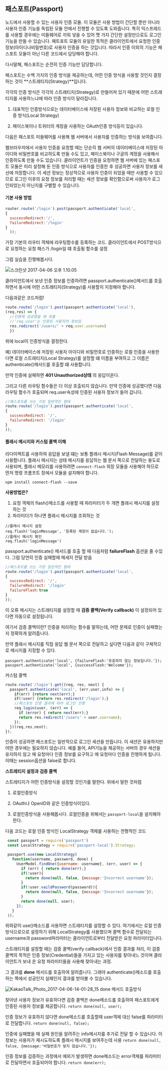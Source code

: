 ## 패스포트(Passport)
노드에서 사용할 수 있는 사용자 인증 모듈.
이 모듈은 사용 방법이 간단할 뿐만 아니라 사용자 인증 기능을 독립된 모듈 안에서 진행할 수 있도록 도와줍니다. 특히 익스프레드를 사용할 경우에는 미들웨어로 끼워 넣을 수 있어 몃 가지 간단한 설정만으로도 로그인 기능을 만들 수 있습니다.
패트포트 모듈의 유일한 목적은 클라이언트에서 요청한 인증 정보(아이디나비밀번호)로 사용자 인증을 하는 것입니다. 따라서 인증 이외의 기능은 패스포트 모듈이 아닌 다른 코드에서 담당해야 합니다.

다시말해, 패스포트는 순전히 인증 기능만 담당합니다.

패스포트는 수백 가지의 인증 방식을 제공하는데, 어떤 인증 방식을 사용할 것인지 결정하는 것이
**스트래티지(Strategy)**입니다.

각각의 인증 방식은 각각의 스트래티지(Strategy)로 만들어져 있기 때문에 어떤 스트래티지를 사용하느냐에 따라 인증 방식이 달라집니다.

1. 대표적인 인증방식으로는 데이터베이스에 저장된 사용자 정보와 비교하는 로컬 인증 방식(Local Strategy)

2. 페이스북이나 트위터의 계정을 사용하는 OAuth인증 방식등이 있습니다.

다음은 패스포트 미들웨어를 사용해 웹 서버에서 사용자를 인증하는 방식을 보여줍니다.


웹브라우저에서 사용자 인증을 요청할 때는 단순히 웹 서버의 데이터베이스에 저장된 아이디와 비밀번호를 비교하도록 만들 수도 있고, 페이스북이나 구글의 계정을 사용해서 인증하도록 만들 수도 있습니다. 클라이언트가 인증을 요청하면 웹 서버에 있는 패스포트 모듈은 미리 설정해 둔 인증 방식으로 사용자를 인증한 후 성공하면 사용자 정보를 세선에 저장합니다. 이 세션 정보는 정상적으로 사용자 인증이 되었을 때만 사용할 수 있으므로 로그인 이후의 요청 정보를 처리할 때는 세션 정보를 확인함으로써 사용자가 로그인되었는지 아닌지를 구별할 수 있습니다.

#### 기본 사용 방법

```javascript
router.route('/login').post(passport.authenticate('local',
{
  successRedirect:'/',
  failureRedirect:'/login'
}
  ));
```

 가장 기본의 라우터 객체에 라우팅함수를 등록하는 코드.
 클라이언트에서 POST방식으로 요청하는 요청 패스가 /login일 떄 호출될 함수를 설정

 그럼 실습을 진행해봅시다.

 ![스크린샷 2017-04-06 오후 1.10.05](http://i.imgur.com/XS0k3EJ.png)

 클라이언트에서 보낸 인증 정보를 인증하려면 passport.authenticate()메서드를 호출하면서 동시에 어떤 스트래티지(Strategy)를 사용할지 지정해야 합니다.

 다음과같은 코드처럼!

 ```javascript
 route.route('/login').post(passport.authenticate('local'),
 (req,res) => {
   //인증에 성공했을 때 호출
   //'req.user'는 인증된 사용자의 정보임
   res.redirect('/users/' + req.user.username)
   })
 ```

 위에 local이 인증방식을 결정한다.

 예) 데이터베이스에 저장된 사용자 아이디와 비밀먼호로 인증하는 로컬 인증을 사용한다면 로컬 스트래티지(Local Strategy)를 설정할 떄 이름을 부여하고 그 이름은 authenticate()메서드를 호출할 떄 사용합니다.

 만약 인증에 실패하면 **401 Unauthorized상태** 의 응답이온다.

 그리고 다른 라우팅 함수들은 더 이상 호출되지 않습니다. 만약 인증에 성공했다면 다음 라우팅 함수가 호출되며 req.user속성에 인증된 사용자 정보가 들어 갑니다.

 ```javascript
 //패스포트를 쓰는 가장 일반적인 형태
 route.route('/login').post(passport.authenticate('local',
 {
   successRedirect: '/',
   failureRedirect: '/login'
 }
));
 ```
#### 플래시 메시지와 커스텀 콜백 이해
 리다이렉트를 사용하여 응답을 보낼 떄는 보통 플래시 메시지(Flash Message)를 같이 사용합니다. 플래시 메시지는 상태 메시지를 응답하는 웹 문서 쪽으로 전달하는 용도로 사용되며, 플래시 메모리를 사용하려면 `connect-flash` 외장 모듈을 사용해야 하므로 먼저 명령 프롬프트 창에서 모듈을 설치해야 합니다.

 ```
 npm install connect-flash --save
 ```

  **사용방법은?**
1. 요청 객체의 flash()메소드를 사용할 때 파라미터가 두 개면 플래시 메시지를 설정하는 것
2. 파라미더가 하나면 플래시 메시지를 조회하는 것

```
//플래시 메시지 설정
req.flash('loginMessage', '등록된 계정이 없습니다.');
//플래시 메시지 확인
req.flash('loginMessage')
```

passport.authenticate() 메서드를 호출 할 때 다음처럼 **failureFlash** 옵션을 줄 수있다. 그럼 당연히 인증 실패할때 메세지  전달 받음

```javascript
//패스포트를 쓰는 가장 일반적인 형태
route.route('/login').post(passport.authenticate('local',
{
  successRedirect: '/',
  failureRedirect: '/login'
  failureFlash:true
}
));
```
 이 오류 메시지는 스트래티지를 설정할 때 **검증 콜백(Verify callback)** 이 설정되어 있다면 자동으로 설정됩니다.

 여기서 검증 콜백이란? 인증을 처리하는 함수를 말하는데, 어떤 문제로 인증이 실패했는지 정확하게 알려줍니다.

 만약 플래시 메시지를 직접 응답 웹 문서 쪽으로 전달하고 싶다면 다음과 같이 구체적으로 메시지를 지정할 수 있다.
 ```
passport.authenticate('local', {failureFlash:'유효하지 않는 정보입니다.'});
passport.authenticate('local', {successFlash:'Welcome'});
```

커스텀 콜백

```javascript
route.route('/login').get((req, res, next) {
  passport.authenticate('local', (err,user,info) => {
    if(err) {return next(err);}
    if(!user) {return res.redirect('/login');}
    //패스포트 인증 결과에 따라 로그인 진행
    req.login(user, (err) => {
      if (error) { return next(err);}
      return res.redirect('/users' + user.username);
    });
  })(req,res,next);
});
```
인증이 성공하면 패스포트는 일반적으로 로그인 세션을 만듭니다. 이 세션은 유용하지만 어떤 경우에는 필요하지 않습니다. 예를 들어, API기능을 제공하는 서버의 경우 세션을 유지하지 않고 매 요청마다 인증 정보를 요구하고 매 요청마다 인증을 진행하게 됩니다. 이때는 session옵션을 false로 합니다.

**스트레티지 설정과 검증 콜백**

스트레티지가 어떤 인증방식을 설정할 것인가를 말한다.
위에서 말한 것처럼
1. 로컬인증방식
2. OAuth나 OpenID와 같은 인증방식이있다.

1. 로컬인증방식을 사용해봅시다.
로컬인증을 위해서는 `passport-local`을 설치해야한다.

다음 코드는 로컬 인증 방식인 LocalStrategy 객체를 사용하는 전형적인 코드
```javascript
 const passport = require('passport')
 const LocalStrategy = require('passport-local').Strategy;

 passport.use(new LocalStrategy(
   function(username, password, done) {
     UserModel.findOne({username: username}, (err, user) => {
       if (err) { return done(err);}
       if(!user){
         return done(null, false, {message:'Incorrect username'});
       }
       if(!user.vaildPassword(password)){
         return done(null, false, {message:'Incorrect username'});
       }
       return done(null, user);
     });
   }
 ));
```

위와같이 use()메소드를 사용하면 스트래티지를 설정할 수 있다. 여기에서는 로컬 인증 방식으로으로 설정하기 위해 LocalStrategy를 사용했으며 콜백 함수로 전달되는 username과 password파라미터는 클라이언트로부터 전달받은 요청 파라미터입니다.

스트래티지를 설정할 때는 검증 콜백(verify callback)에서 인증 결과를 처리,
 이 검증 콜백의 목적은 인증 정보(Credential)들을 가지고 있는 사용자를 찾아내느 것이며 클라이언트가 보내 온 요청 파라미터들을 사용해 찾아내는 과정.

 그 결과를 **done** 메서드를 호출하여 알려줍니다. 그래야 authenticate()메소드를 호출하는 쪽에서 성공인지 실패인지 결과를 받아볼 수 있습니다.

 ![KakaoTalk_Photo_2017-04-06-14-01-28_15](http://i.imgur.com/Miee4gz.jpg)
done 메서드 호출방식

찾아낸 사용자 정보가 유효하다면 검증 콜백은 done메소드를 호출하여 패스포트에게 인증된 사용자 정보를 제공합니다.
 `return done(null, user);`

인증 정보가 유효하지 않다면 done메소드를 호출할때 user객체 대신 false를 파라미터로 전달합니다.
 `return done(null, false);`

인증에 실패했을 때 실패 원인을 알려주는 info메시지를 추가로 전달 할 수 있습니다. 이 정보는 사용자가 재시도하도록 플래시 메시지를 보여주는데 사용
 `return done(null, false, {message:'비밀번호가 맞지 않습니다.'});`

인증 정보를 검증하는 과정에서 예외가 발생하면 done메소드는 error객체를 파라미터로 전달하면서 호출되어야 합니다.
 `return done(err);`

